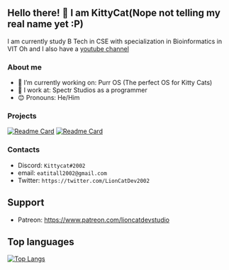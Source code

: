 ## Hello there! 👋 I am KittyCat(Nope not telling my real name yet :P)
I am currently study B Tech in CSE with specialization in Bioinformatics in VIT
Oh and I also have a [youtube channel](https://www.youtube.com/channel/UCXZejZkv7CLfcC8HZFryO3Q)

<!--
**Lioncat2002/Lioncat2002** is a ✨ _special_ ✨ repository because its `README.md` (this file) appears on your GitHub profile.-->

### About me
- 🔭 I’m currently working on: Purr OS (The perfect OS for Kitty Cats)
- 💼 I work at: Spectr Studios as a programmer
- 😊 Pronouns: He/Him

### Projects
[![Readme Card](https://github-readme-stats.vercel.app/api/pin/?username=Lioncat2002&repo=pylcanim)](https://github.com/Lioncat2002/pylcanim)
[![Readme Card](https://github-readme-stats.vercel.app/api/pin/?username=Lioncat2002&repo=hevadea)](https://github.com/Lioncat2002/hevadea)


### Contacts
- Discord: `Kittycat#2002`
- email: `eatitall2002@gmail.com`
- Twitter: `https://twitter.com/LionCatDev2002`

## Support
- Patreon: https://www.patreon.com/lioncatdevstudio

## Top languages
[![Top Langs](https://github-readme-stats.vercel.app/api/top-langs/?username=Lioncat2002)](https://github.com/Lioncat2002/github-readme-stats)
